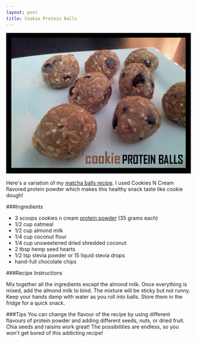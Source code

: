 ```yaml
---
layout: post
title: Cookie Protein Balls 
---
```


![Cookie Protein Balls](/images/protein_balls.jpg)

Here's a variation of my [matcha balls recipe](http://teri-lynn.ca/2014/05/03/matcha-balls/). I used Cookies N Cream flavored protein powder which makes this healthy snack taste like cookie dough! 

###Ingredients

- 3 scoops cookies n cream [protein powder](http://halfwhey.com/) (35 grams each)
- 1/2 cup oatmeal
- 1/2 cup almond milk 
- 1/4 cup coconut flour
- 1/4 cup unsweetened dried shredded coconut
- 2 tbsp hemp seed hearts
- 1/2 tsp stevia powder or 15 liquid stevia drops 
- hand-full chocolate chips

###Recipe Instructions 

Mix together all the ingredients except the almond milk. Once everything is mixed, add the almond milk to bind. The mixture will be sticky but not runny. Keep your hands damp with water as you roll into balls. Store them in the fridge for a quick snack. 

###Tips
You can change the flavour of the recipe by using different flavours of protein powder and adding different seeds, nuts, or dried fruit. Chia seeds and raisins work great! The possibilities are endless, so you won't get bored of this addicting recipe! 

  
